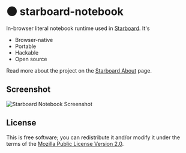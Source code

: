 # 🌑 starboard-notebook
In-browser literal notebook runtime used in [Starboard](https://starboard.gg). It's

* Browser-native
* Portable
* Hackable
* Open source

Read more about the project on the [Starboard About](https://starboard.gg/about) page.

## Screenshot
![Starboard Notebook Screenshot](https://i.imgur.com/7hH8mMM.png)


## License
This is free software; you can redistribute it and/or modify it under the terms of the [Mozilla Public License Version 2.0](./LICENSE).
